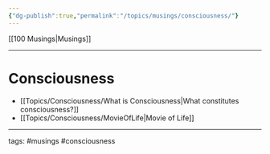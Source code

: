 ```yaml
---
{"dg-publish":true,"permalink":"/topics/musings/consciousness/"}
---
```


[[100 Musings\|Musings]]

---

# Consciousness

- [[Topics/Consciousness/What is Consciousness\|What constitutes consciousness?]]
- [[Topics/Consciousness/MovieOfLife\|Movie of Life]] 

---
tags: #musings #consciousness 